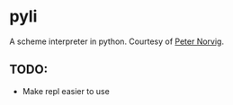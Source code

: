 # pyli
A scheme interpreter in python. Courtesy of [Peter Norvig](http://norvig.com/lispy.html).

## TODO:
 - Make repl easier to use
